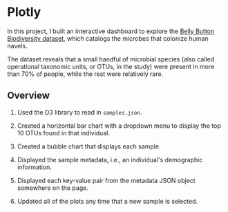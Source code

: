 # Plotly

In this project, I built an interactive dashboard to explore the [Belly Button Biodiversity dataset](http://robdunnlab.com/projects/belly-button-biodiversity/), 
which catalogs the microbes that colonize human navels.

The dataset reveals that a small handful of microbial species (also called operational taxonomic units, or OTUs, in the study) were present in more than 70% of people, 
while the rest were relatively rare.

## Overview

1. Used the D3 library to read in `samples.json`.

2. Created a horizontal bar chart with a dropdown menu to display the top 10 OTUs found in that individual.

3. Created a bubble chart that displays each sample.

4. Displayed the sample metadata, i.e., an individual's demographic information.

5. Displayed each key-value pair from the metadata JSON object somewhere on the page.

6. Updated all of the plots any time that a new sample is selected.


